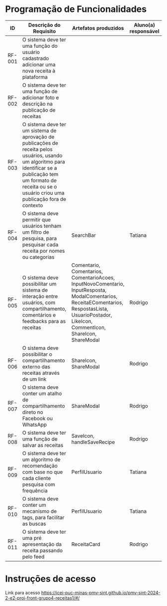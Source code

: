 # Programação de Funcionalidades



|ID    | Descrição do Requisito  | Artefatos produzidos | Aluno(a) responsável |
|------|-----------------------------------------|----|----|
|RF-001| O sistema deve ter uma função do usuário cadastrado adicionar uma nova receita à plataforma|  |  |
|RF-002| O sistema deve ter uma função de adicionar foto e descrição na publicação de receitas     |  |  |
|RF-003| O sistema deve ter um sistema de aprovação de publicações de receita pelos usuários, usando um algoritmo para identificar se a publicação tem um formato de receita ou se o usuário criou uma publicação fora de contexto |  |  |
|RF-004| O sistema deve permitir que usuários tenham um filtro de pesquisa, para pesquisar cada receita por nomes ou categorias| SearchBar | Tatiana |
|RF-005| O sistema deve possibilitar um sistema de interação entre usuários, com compartilhamento, comentários e feedbacks para as receitas| Comentario, Comentarios, ComentarioAcoes, InputNovoComentario, InputResposta, ModalComentarios, ReceitaEComentarios, RespostasLista, UsuarioPostador, LikeIcon, CommentIcon, ShareIcon, ShareModal | Rodrigo |
|RF-006| O sistema deve possibilitar o compartilhamento externo das receitas através de um link| ShareIcon, ShareModal | Rodrigo |
|RF-007| O sistema deve conter um atalho de compartilhamento direto no Facebook ou WhatsApp| ShareModal | Rodrigo |
|RF-008| O sistema deve ter uma função de salvar as receitas| SaveIcon, handleSaveRecipe | Rodrigo |
|RF-009| O sistema deve ter um algoritmo de recomendação com base no que cada cliente pesquisa com frequência| PerfilUsuario  | Tatiana |
|RF-010| O sistema deve conter um mecanismo de tags, para facilitar as buscas| PerfilUsuario | Tatiana |
|RF-011| O sistema deve ter uma pré apresentação da receita passando pelo feed| ReceitaCard | Rodrigo |



# Instruções de acesso

Link para acesso https://icei-puc-minas-pmv-sint.github.io/pmv-sint-2024-2-e2-proj-front-grupo4-receitas1/#/


